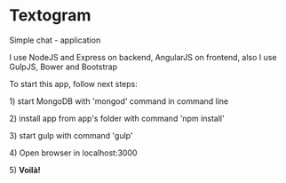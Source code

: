 # Textogram
<p>Simple chat - application</p>
<p>I use NodeJS and Express on backend, AngularJS on frontend, also I use GulpJS, Bower and Bootstrap</p>

<p>To start this app, follow next steps:</p>
<p>1) start MongoDB with 'mongod' command in command line</p>
<p>2) install app from app's folder with command 'npm install'</p>
<p>3) start gulp with command 'gulp'</p>
<p>4) Open browser in localhost:3000</p>
<p>5) <b>Voilà!</b></p>
